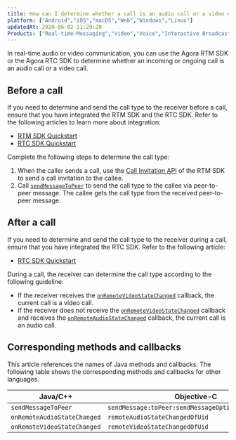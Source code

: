 ```yaml
---
title: How can I determine whether a call is an audio call or a video call?
platform: ["Android","iOS","macOS","Web","Windows","Linux"]
updatedAt: 2020-06-02 11:29:20
Products: ["Real-time-Messaging","Video","Voice","Interactive Broadcast"]
---
```

In real-time audio or video communication, you can use the Agora RTM SDK or the Agora RTC SDK to determine whether an incoming or ongoing call is an audio call or a video call.

## Before a call

If you need to determine and send the call type to the receiver before a call, ensure that you have integrated the RTM SDK and the RTC SDK. Refer to the following articles to learn more about integration:

- [RTM SDK Quickstart](https://docs.agora.io/en/Real-time-Messaging/messaging_android?platform=Android)
- [RTC SDK Quickstart](https://docs.agora.io/en/Interactive%20Broadcast/start_live_android?platform=Android)

Complete the following steps to determine the call type:

1. When the caller sends a call, use the [Call Invitation API](/en/Real-time-Messaging/rtm_invite_android?platform=Android) of the RTM SDK to send a call invitation to the callee.
2. Call [`sendMessageToPeer`](/en/Real-time-Messaging/API%20Reference/RTM_java/classio_1_1agora_1_1rtm_1_1_rtm_client.html#a729079805644b3307297fb2e902ab4c9) to send the call type to the callee via peer-to-peer message. The callee gets the call type from the received peer-to-peer message.

## After a call

If you need to determine and send the call type to the receiver during a call, ensure that you have integrated the RTC SDK. Refer to the following article:

- [RTC SDK Quickstart](https://docs.agora.io/en/Interactive%20Broadcast/start_live_android?platform=Android)

During a call, the receiver can determine the call type according to the following guideline:

- If the receiver receives the [`onRemoteVideoStateChanged`](https://docs.agora.io/en/Video/API%20Reference/java/classio_1_1agora_1_1rtc_1_1_i_rtc_engine_event_handler.html#a93ebe88d2544253bf4b13faf34873131) callback, the current call is a video call.
- If the receiver does not receive the [`onRemoteVideoStateChanged`](https://docs.agora.io/en/Video/API%20Reference/java/classio_1_1agora_1_1rtc_1_1_i_rtc_engine_event_handler.html#a93ebe88d2544253bf4b13faf34873131) callback and receives the [`onRemoteAudioStateChanged`](https://docs.agora.io/cn/Video/API%20Reference/java/classio_1_1agora_1_1rtc_1_1_i_rtc_engine_event_handler.html#a24fd6b0d12214f6bc6fa7a9b6235aeff) callback, the current call is an audio call.

## Corresponding methods and callbacks

This article references the names of Java methods and callbacks. The following table shows the corresponding methods and callbacks for other languages.

| Java/C++                  | Objective-C                                       | JavaScript          |
| ------------------------- | ------------------------------------------------- | ------------------- |
| `sendMessageToPeer`         | `sendMessage:toPeer:sendMessageOptions:completion:` | `sendMessage`         |
| `onRemoteAudioStateChanged` | `remoteAudioStateChangedOfUid`                      | `getRemoteAudioStats` |
| `onRemoteVideoStateChanged` | `remoteVideoStateChangedOfUid`                      | `getRemoteVideoStats` |
